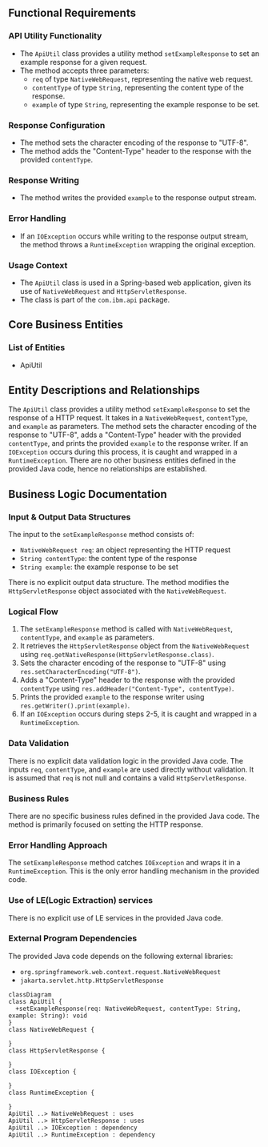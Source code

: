 ## Functional Requirements
### API Utility Functionality

* The `ApiUtil` class provides a utility method `setExampleResponse` to set an example response for a given request.
* The method accepts three parameters: 
  * `req` of type `NativeWebRequest`, representing the native web request.
  * `contentType` of type `String`, representing the content type of the response.
  * `example` of type `String`, representing the example response to be set.

### Response Configuration

* The method sets the character encoding of the response to "UTF-8".
* The method adds the "Content-Type" header to the response with the provided `contentType`.

### Response Writing

* The method writes the provided `example` to the response output stream.

### Error Handling

* If an `IOException` occurs while writing to the response output stream, the method throws a `RuntimeException` wrapping the original exception.

### Usage Context

* The `ApiUtil` class is used in a Spring-based web application, given its use of `NativeWebRequest` and `HttpServletResponse`.
* The class is part of the `com.ibm.api` package.



## Core Business Entities
### List of Entities
* ApiUtil

## Entity Descriptions and Relationships
The `ApiUtil` class provides a utility method `setExampleResponse` to set the response of a HTTP request. It takes in a `NativeWebRequest`, `contentType`, and `example` as parameters. The method sets the character encoding of the response to "UTF-8", adds a "Content-Type" header with the provided `contentType`, and prints the provided `example` to the response writer. If an `IOException` occurs during this process, it is caught and wrapped in a `RuntimeException`. There are no other business entities defined in the provided Java code, hence no relationships are established.



## Business Logic Documentation
### Input & Output Data Structures
The input to the `setExampleResponse` method consists of:
* `NativeWebRequest req`: an object representing the HTTP request
* `String contentType`: the content type of the response
* `String example`: the example response to be set

There is no explicit output data structure. The method modifies the `HttpServletResponse` object associated with the `NativeWebRequest`.

### Logical Flow
1. The `setExampleResponse` method is called with `NativeWebRequest`, `contentType`, and `example` as parameters.
2. It retrieves the `HttpServletResponse` object from the `NativeWebRequest` using `req.getNativeResponse(HttpServletResponse.class)`.
3. Sets the character encoding of the response to "UTF-8" using `res.setCharacterEncoding("UTF-8")`.
4. Adds a "Content-Type" header to the response with the provided `contentType` using `res.addHeader("Content-Type", contentType)`.
5. Prints the provided `example` to the response writer using `res.getWriter().print(example)`.
6. If an `IOException` occurs during steps 2-5, it is caught and wrapped in a `RuntimeException`.

### Data Validation
There is no explicit data validation logic in the provided Java code. The inputs `req`, `contentType`, and `example` are used directly without validation. It is assumed that `req` is not null and contains a valid `HttpServletResponse`.

### Business Rules
There are no specific business rules defined in the provided Java code. The method is primarily focused on setting the HTTP response.

### Error Handling Approach
The `setExampleResponse` method catches `IOException` and wraps it in a `RuntimeException`. This is the only error handling mechanism in the provided code.

### Use of LE(Logic Extraction) services
There is no explicit use of LE services in the provided Java code.

### External Program Dependencies
The provided Java code depends on the following external libraries:
* `org.springframework.web.context.request.NativeWebRequest`
* `jakarta.servlet.http.HttpServletResponse`



```mermaid
classDiagram
class ApiUtil {
  +setExampleResponse(req: NativeWebRequest, contentType: String, example: String): void
}
class NativeWebRequest {
  
}
class HttpServletResponse {
  
}
class IOException {
  
}
class RuntimeException {
  
}
ApiUtil ..> NativeWebRequest : uses
ApiUtil ..> HttpServletResponse : uses
ApiUtil ..> IOException : dependency
ApiUtil ..> RuntimeException : dependency
```



